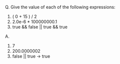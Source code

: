 Q. Give the value of each of the following expressions:

1. ( 0 + 15 ) / 2
2. 2.0e-6 * 100000000.1
3. true && false || true && true

A.

1. 7
2. 200.0000002
3. false || true -> true
